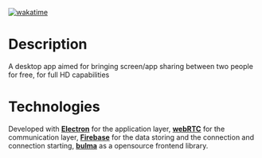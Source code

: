[![wakatime](https://wakatime.com/badge/user/c2a355fd-fb42-47a5-83a0-f94528057570/project/c49b76b9-55d8-4943-a6e3-48e80df48549.svg)](https://wakatime.com/badge/user/c2a355fd-fb42-47a5-83a0-f94528057570/project/c49b76b9-55d8-4943-a6e3-48e80df48549)

# Description
A desktop app aimed for bringing screen/app sharing between two people for free, for full HD capabilities

# Technologies
Developed with **[Electron](https://www.electronjs.org/)** for the application layer, **[webRTC](https://webrtc.org/)** for the communication layer, **[Firebase](https://firebase.google.com/)** for the data storing and the connection and connection starting, **[bulma](https://bulma.io/)** as a opensource frontend library.
